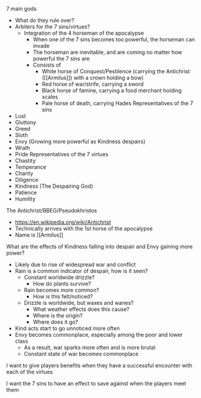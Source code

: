 7 main gods
- What do they rule over?
- Arbiters for the 7 sins/virtues?
	- Integration of the 4 horseman of the apocalypse
		- When one of the 7 sins becomes too powerful, the horseman can invade
		- The horseman are inevitable, and are coming no matter how powerful the 7 sins are
		- Consists of
			- White horse of Conquest/Pestilence (carrying the Antichrist ([[Armilus]]) with a crown holding a bow)
			- Red horse of war/strife, carrying a sword
			- Black horse of famine, carrying a food merchant holding scales
			- Pale horse of death, carrying Hades
Representatives of the 7 sins
- Lust
- Gluttony
- Greed
- Sloth
- Envy (Growing more powerful as Kindness despairs)
- Wrath
- Pride
Representatives of the 7 virtues
- Chastity
- Temperance
- Charity
- Diligence
- Kindness (The Despairing God)
- Patience
- Humility

The Antichrist/BBEG/Pseudokhristos
- https://en.wikipedia.org/wiki/Antichrist
- Technically arrives with the 1st horse of the apocalypse
- Name is [[Armilus]]

What are the effects of Kindness falling into despair and Envy gaining more power?
- Likely due to rise of widespread war and conflict
- Rain is a common indicator of despair, how is it seen?
	- Constant worldwide drizzle?
		- How do plants survive?
	- Rain becomes more common?
		- How is this felt/noticed?
	- Drizzle is worldwide, but waxes and wanes?
		- What weather effects does this cause?
		- Where is the origin?
		- Where does it go?
- Kind acts start to go unnoticed more often
- Envy becomes commonplace, especially among the poor and lower class
	- As a result, war sparks more often and is more brutal
	- Constant state of war becomes commonplace

I want to give players benefits when they have a successful encounter with each of the virtues

I want the 7 sins to have an effect to save against when the players meet them